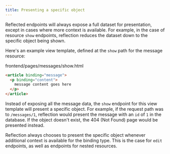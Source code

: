 ```yaml
---
title: Presenting a specific object
---
```


Reflected endpoints will always expose a full dataset for presentation, except in cases where more context is available. For example, in the case of resource `show` endpoints, reflection reduces the dataset down to the specific object being shown.

Here's an example view template, defined at the `show` path for the message resource:

<div class="filename">
  frontend/pages/messages/show.html
</div>

```html
<article binding="message">
  <p binding="content">
    message content goes here
  </p>
</article>
```

Instead of exposing all the message data, the `show` endpoint for this view template will present a specific object. For example, if the request path was to `/messages/1`, reflection would present the message with an `id` of `1` in the database. If the object doesn't exist, the 404 (Not Found) page would be presented instead.

Reflection always chooses to present the specific object whenever additional context is available for the binding type. This is the case for `edit` endpoints, as well as endpoints for nested resources.
